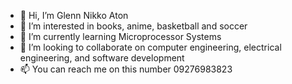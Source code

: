 - 👋 Hi, I’m Glenn Nikko Aton
- 👀 I’m interested in books, anime, basketball and soccer
- 🌱 I’m currently learning Microprocessor Systems
- 💞️ I’m looking to collaborate on computer engineering, electrical engineering, and software development
- 📫 You can reach me on this number 09276983823

<!---
Gleikko/Gleikko is a ✨ special ✨ repository because its `README.md` (this file) appears on your GitHub profile.
You can click the Preview link to take a look at your changes.
--->
